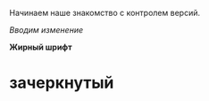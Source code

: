 

Начинаем наше знакомство с контролем версий.

*Вводим изменение*

**Жирный шрифт**

# зачеркнутый






